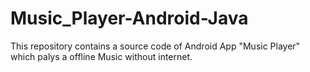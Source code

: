 # Music_Player-Android-Java
This repository contains a source code of  Android App "Music Player" which palys a offline Music without internet.

